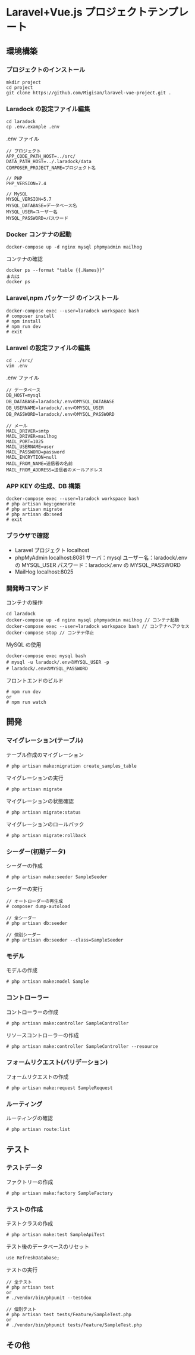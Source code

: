 # Laravel+Vue.js プロジェクトテンプレート

## 環境構築

### プロジェクトのインストール

```
mkdir project
cd project
git clone https://github.com/Migisan/laravel-vue-project.git .
```

### Laradock の設定ファイル編集

```
cd laradock
cp .env.example .env
```

.env ファイル

```
// プロジェクト
APP_CODE_PATH_HOST=../src/
DATA_PATH_HOST=../.laradock/data
COMPOSER_PROJECT_NAME=プロジェクト名

// PHP
PHP_VERSION=7.4

// MySQL
MYSQL_VERSION=5.7
MYSQL_DATABASE=データベース名
MYSQL_USER=ユーザー名
MYSQL_PASSWORD=パスワード
```

### Docker コンテナの起動

```
docker-compose up -d nginx mysql phpmyadmin mailhog
```

コンテナの確認

```
docker ps --format "table {{.Names}}"
または
docker ps
```

### Laravel,npm パッケージ のインストール

```
docker-compose exec --user=laradock workspace bash
# composer install
# npm install
# npm run dev
# exit
```

### Laravel の設定ファイルの編集

```
cd ../src/
vim .env
```

.env ファイル

```
// データベース
DB_HOST=mysql
DB_DATABASE=laradock/.envのMYSQL_DATABASE
DB_USERNAME=laradock/.envのMYSQL_USER
DB_PASSWORD=laradock/.envのMYSQL_PASSWORD

// メール
MAIL_DRIVER=smtp
MAIL_DRIVER=mailhog
MAIL_PORT=1025
MAIL_USERNAME=user
MAIL_PASSWORD=password
MAIL_ENCRYTION=null
MAIL_FROM_NAME=送信者の名前
MAIL_FROM_ADDRESS=送信者のメールアドレス
```

### APP KEY の生成、DB 構築

```
docker-compose exec --user=laradock workspace bash
# php artisan key:generate
# php artisan migrate
# php artisan db:seed
# exit
```

### ブラウザで確認

- Laravel プロジェクト
  localhost
- phpMyAdmin
  localhost:8081
  サーバ：mysql
  ユーザー名：laradock/.env の MYSQL_USER
  パスワード：laradock/.env の MYSQL_PASSWORD
- MailHog
  localhost:8025

### 開発時コマンド

コンテナの操作

```
cd laradock
docker-compose up -d nginx mysql phpmyadmin mailhog // コンテナ起動
docker-compose exec --user=laradock workspace bash // コンテナへアクセス
docker-compose stop // コンテナ停止
```

MySQL の使用

```
docker-compose exec mysql bash
# mysql -u laradock/.envのMYSQL_USER -p
# laradock/.envのMYSQL_PASSWORD
```

フロントエンドのビルド

```
# npm run dev
or
# npm run watch
```

## 開発

### マイグレーション(テーブル)

テーブル作成のマイグレーション

```
# php artisan make:migration create_samples_table
```

マイグレーションの実行

```
# php artisan migrate
```

マイグレーションの状態確認

```
# php artisan migrate:status
```

マイグレーションのロールバック

```
# php artisan migrate:rollback
```

### シーダー(初期データ)

シーダーの作成

```
# php artisan make:seeder SampleSeeder
```

シーダーの実行

```
// オートローダーの再生成
# composer dump-autoload

// 全シーダー
# php artisan db:seeder

// 個別シーダー
# php artisan db:seeder --class=SampleSeeder
```

### モデル

モデルの作成

```
# php artisan make:model Sample
```

### コントローラー

コントローラーの作成

```
# php artisan make:controller SampleController
```

リソースコントローラーの作成

```
# php artisan make:controller SampleController --resource
```

### フォームリクエスト(バリデーション)

フォームリクエストの作成

```
# php artisan make:request SampleRequest
```

### ルーティング

ルーティングの確認

```
# php artisan route:list
```

## テスト

### テストデータ

ファクトリーの作成

```
# php artisan make:factory SampleFactory
```

### テストの作成

テストクラスの作成

```
# php artisan make:test SampleApiTest
```

テスト後のデータベースのリセット

```
use RefreshDatabase;
```

テストの実行

```
// 全テスト
# php artisan test
or
# ./vendor/bin/phpunit --testdox

// 個別テスト
# php artisan test tests/Feature/SampleTest.php
or
# ./vendor/bin/phpunit tests/Feature/SampleTest.php
```

## その他
